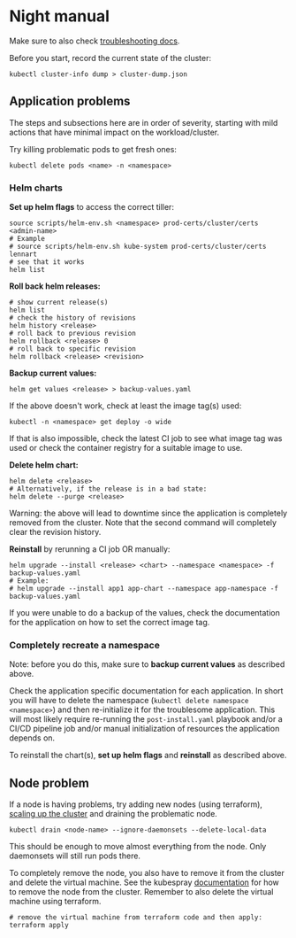 # Night manual

Make sure to also check [troubleshooting docs](troubleshooting.md).

Before you start, record the current state of the cluster:
```
kubectl cluster-info dump > cluster-dump.json
```

## Application problems

The steps and subsections here are in order of severity, starting with mild actions that have minimal impact on the workload/cluster.

Try killing problematic pods to get fresh ones:
```shell
kubectl delete pods <name> -n <namespace>
```

### Helm charts

**Set up helm flags** to access the correct tiller:
```shell
source scripts/helm-env.sh <namespace> prod-certs/cluster/certs <admin-name>
# Example
# source scripts/helm-env.sh kube-system prod-certs/cluster/certs lennart
# see that it works
helm list
```

**Roll back helm releases:**
```shell
# show current release(s)
helm list
# check the history of revisions
helm history <release>
# roll back to previous revision
helm rollback <release> 0
# roll back to specific revision
helm rollback <release> <revision>
```

**Backup current values:**
```shell
helm get values <release> > backup-values.yaml
```
If the above doesn't work, check at least the image tag(s) used:
```shell
kubectl -n <namespace> get deploy -o wide
```
If that is also impossible, check the latest CI job to see what image tag was used or check the container registry for a suitable image to use.

**Delete helm chart:**
```shell
helm delete <release>
# Alternatively, if the release is in a bad state:
helm delete --purge <release>
```
Warning: the above will lead to downtime since the application is completely removed from the cluster.
Note that the second command will completely clear the revision history.

**Reinstall** by rerunning a CI job OR manually:
```shell
helm upgrade --install <release> <chart> --namespace <namespace> -f backup-values.yaml
# Example:
# helm upgrade --install app1 app-chart --namespace app-namespace -f backup-values.yaml
```
If you were unable to do a backup of the values, check the documentation for the application on how to set the correct image tag.

### Completely recreate a namespace

Note: before you do this, make sure to **backup current values** as described above.

Check the application specific documentation for each application.
In short you will have to delete the namespace (`kubectl delete namespace <namespace>`) and then re-initialize it for the troublesome application.
This will most likely require re-running the `post-install.yaml` playbook and/or a CI/CD pipeline job and/or manual initialization of resources the application depends on.

To reinstall the chart(s), **set up helm flags** and **reinstall** as described above.

## Node problem

If a node is having problems, try adding new nodes (using terraform), [scaling up the cluster](https://kubespray.io/#/docs/getting-started?id=adding-nodes) and draining the problematic node.
```
kubectl drain <node-name> --ignore-daemonsets --delete-local-data
```
This should be enough to move almost everything from the node.
Only daemonsets will still run pods there.

To completely remove the node, you also have to remove it from the cluster and delete the virtual machine.
See the kubespray [documentation](https://kubespray.io/#/docs/getting-started?id=remove-nodes) for how to remove the node from the cluster.
Remember to also delete the virtual machine using terraform.
```
# remove the virtual machine from terraform code and then apply:
terraform apply
```
